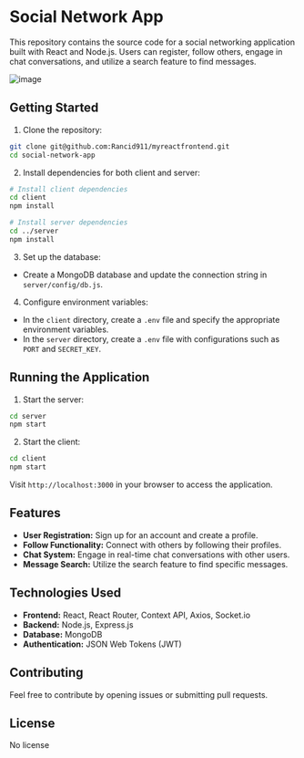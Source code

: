 
# Social Network App

This repository contains the source code for a social networking application built with React and Node.js. Users can register, follow others, engage in chat conversations, and utilize a search feature to find messages.

![image](https://github.com/Rancid911/myreactfrontend/assets/99717873/3438015e-5d80-4ff1-8308-77287b4a4154)


## Getting Started

1. Clone the repository:

```bash
git clone git@github.com:Rancid911/myreactfrontend.git
cd social-network-app
```

2. Install dependencies for both client and server:

```bash
# Install client dependencies
cd client
npm install

# Install server dependencies
cd ../server
npm install
```

3. Set up the database:

- Create a MongoDB database and update the connection string in `server/config/db.js`.

4. Configure environment variables:

- In the `client` directory, create a `.env` file and specify the appropriate environment variables.
- In the `server` directory, create a `.env` file with configurations such as `PORT` and `SECRET_KEY`.

## Running the Application

1. Start the server:

```bash
cd server
npm start
```

2. Start the client:

```bash
cd client
npm start
```

Visit `http://localhost:3000` in your browser to access the application.

## Features

- **User Registration:** Sign up for an account and create a profile.
- **Follow Functionality:** Connect with others by following their profiles.
- **Chat System:** Engage in real-time chat conversations with other users.
- **Message Search:** Utilize the search feature to find specific messages.

## Technologies Used

- **Frontend:** React, React Router, Context API, Axios, Socket.io
- **Backend:** Node.js, Express.js
- **Database:** MongoDB
- **Authentication:** JSON Web Tokens (JWT)

## Contributing

Feel free to contribute by opening issues or submitting pull requests.

## License

No license
